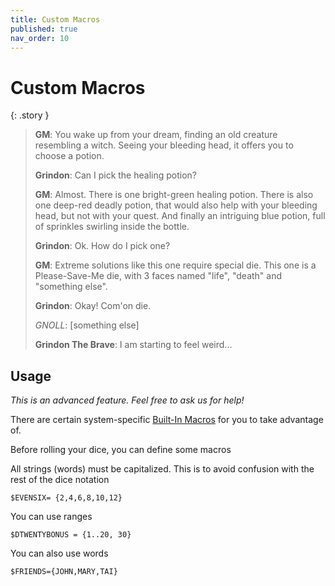 ```yaml
---
title: Custom Macros
published: true
nav_order: 10
---
```


# Custom Macros

{: .story }
>**GM**: You wake up from your dream, finding an old creature resembling a witch. Seeing your bleeding head, it offers you to choose a potion.
>
>**Grindon**: Can I pick the healing potion?
>
>**GM**: Almost. There is one bright-green healing potion. There is also one deep-red deadly potion, that would also help with your bleeding head, but not with your quest. And finally an intriguing blue potion, full of sprinkles swirling inside the bottle.
>
>**Grindon**: Ok. How do I pick one?
>
>**GM**: Extreme solutions like this one require special die. This one is a Please-Save-Me die, with 3 faces named "life", "death" and "something else".
>
>**Grindon**: Okay! Com'on die.
>
>*GNOLL*: [something else]
>
>**Grindon The Brave**: I am starting to feel weird...

## Usage

*This is an advanced feature. Feel free to ask us for help!*

There are certain system-specific [Built-In Macros](https://github.com/ianfhunter/GNOLL/tree/main/builtins) for you to take advantage of.

Before rolling your dice, you can define some macros

All strings (words) must be capitalized. This is to avoid confusion with the rest of the dice notation

`$EVENSIX= {2,4,6,8,10,12}`

You can use ranges

`$DTWENTYBONUS = {1..20, 30}`

You can also use words

`$FRIENDS={JOHN,MARY,TAI}`
